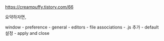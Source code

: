 https://creampuffy.tistory.com/66

요약하자면,

window - preference - general - editors - file associations - .js 추가 - default 설정 - apply and close
